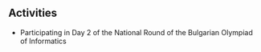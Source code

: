 ## Activities
- Participating in Day 2 of the National Round of the Bulgarian Olympiad of Informatics
